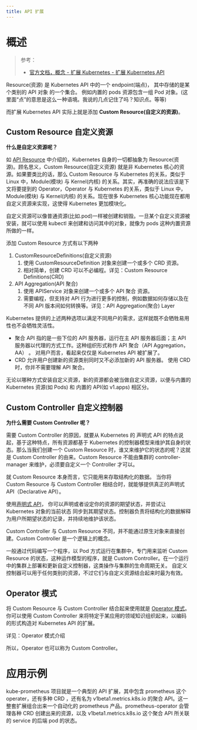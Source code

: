 ```yaml
---
title: API 扩展
---
```


# 概述

> 参考：
>
> - [官方文档，概念 - 扩展 Kubernetes - 扩展 Kubernetes API](https://kubernetes.io/docs/concepts/extend-kubernetes/api-extension/)

Resource(资源) 是 Kubernetes API 中的一个 endpoint(端点)， 其中存储的是某个类别的 API 对象 的一个集合。 例如内置的 pods 资源包含一组 Pod 对象。(这里面“点”的意思是这么一种语境。我说的几点记住了吗？知识点。等等)

而扩展 Kubernetes API 实际上就是添加 **Custom Resource(自定义的资源)**。

## Custom Resource 自定义资源

**什么是自定义资源呢？**

如 [API Resource](/docs/10.云原生/Kubernetes/API%20Resource%20与%20Object/API%20Resource.md) 中介绍的，Kubernetes 自身的一切都抽象为 Resource(资源)。顾名思义，Custom Resource(自定义资源) 就是非 Kubernetes 核心的资源。如果要类比的话，那么 Custom Resource 与 Kubernetes 的关系，类似于 Linux 中，Module(模块) 与 Kernel(内核) 的关系。其实，再准确的说法应该是下文将要提到的 Operator，Operator 与 Kubernetes 的关系，类似于 Linux 中，Module(模块) 与 Kernel(内核) 的关系。现在很多 Kubernetes 核心功能现在都用自定义资源来实现，这使得 Kubernetes 更加模块化。

自定义资源可以像普通资源(比如.pod)一样被创建和销毁。一旦某个自定义资源被安装，就可以使用 kubectl 来创建和访问其中的对象，就像为 pods 这种内置资源所做的一样。

添加 Custom Resource 方式有以下两种

1. CustomResourceDefinitions(自定义资源)
   1. 使用 CustomResourceDefinition 对象来创建一个或多个 CRD 资源。
   2. 相对简单，创建 CRD 可以不必编程。详见：Custom Resource Definitions(CRD)
2. API Aggregation(API 聚合)
   1. 使用 APIService 对象来创建一个或多个 API 聚合 资源。
   2. 需要编程，但支持对 API 行为进行更多的控制，例如数据如何存储以及在不同 API 版本间如何转换等。详见：API Aggregation(聚合) Layer

Kubernetes 提供的上述两种选项以满足不同用户的需求，这样就既不会牺牲易用性也不会牺牲灵活性。

- 聚合 API 指的是一些下位的 API 服务器，运行在主 API 服务器后面；主 API 服务器以代理的方式工作。这种组织形式称作 API 聚合（API Aggregation，AA） 。 对用户而言，看起来仅仅是 Kubernetes API 被扩展了。
- CRD 允许用户创建新的资源类别同时又不必添加新的 API 服务器。 使用 CRD 时，你并不需要理解 API 聚合。

无论以哪种方式安装自定义资源，新的资源都会被当做自定义资源，以便与内置的 Kubernetes 资源(如 Pods) 和 内置的 API(如 v1.apps) 相区分。

## Custom Controller 自定义控制器

**为什么需要 Custom Controller 呢？**

需要 Custom Controller 的原因，就要从 Kubernetes 的 声明式 API 的特点说起，基于这种特点，所有资源都基于 Kubernetes 的控制器模型来维护其自身的状态。那么当我们创建一个 Custom Resource 时，谁又来维护它的状态的呢？这就是 Custom Controller 的由来。Custom Resource 不能由集群的 controller-manager 来维护，必须要自定义一个 Controller 才可以。

就 Custom Resource 本身而言，它只能用来存取结构化的数据。 当你将 Custom Resource 与 Custom Controller 相结合时，就能够提供真正的声明式 API（Declarative API）。

使用[声明式 API](https://kubernetes.io/zh/docs/concepts/overview/kubernetes-api/)， 你可以声明或者设定你的资源的期望状态，并尝试让 Kubernetes 对象的当前状态 同步到其期望状态。控制器负责将结构化的数据解释为用户所期望状态的记录，并持续地维护该状态。

Custom Controller 与 Custom Resource 不同，并不能通过原生对象来直接创建。Custom Controller 是一个逻辑上的概念。

一般通过代码编写一个程序，以 Pod 方式运行在集群中，专门用来监听 Custom Resource 的状态，这种运作模型的程序，就是 Custom Controller。在一个运行中的集群上部署和更新自定义控制器，这类操作与集群的生命周期无关。 自定义控制器可以用于任何类别的资源，不过它们与自定义资源结合起来时最为有效。

## Operator 模式

将 Custom Resource 与 Custom Controller 结合起来使用就是 [Operator 模式](https://coreos.com/blog/introducing-operators.html)。你可以使用 Custom Controller 来将特定于某应用的领域知识组织起来，以编码的形式构造对 Kubernetes API 的扩展。

详见：Operator 模式介绍

所以，Operator 也可以称为 Custom Controller。

# 应用示例

kube-prometheus 项目就是一个典型的 API 扩展，其中包含 prometheus 这个 operater，还有多种 CRD ，还有名为 v1beta1.metrics.k8s.io 的聚合 API。这一整套扩展组合出来一个自动化的 prometheus 产品。prometheus-operator 会管理各种 CRD 创建出来的资源，以及 v1beta1.metrics.k8s.io 这个聚合 API 所关联的 service 的后端 pod 的状态。
